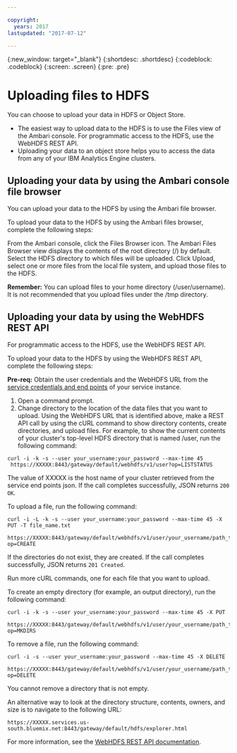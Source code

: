```yaml
---

copyright:
  years: 2017
lastupdated: "2017-07-12"

---
```


<!-- Attribute definitions -->
{:new_window: target="_blank"}
{:shortdesc: .shortdesc}
{:codeblock: .codeblock}
{:screen: .screen}
{:pre: .pre}

# Uploading files to HDFS

You can choose to upload your data in HDFS or Object Store.

* The easiest way to upload data to the HDFS is to use the Files view of the Ambari console. For programmatic access to the HDFS, use the WebHDFS REST API. 
* Uploading your data to an object store helps you to access the data from any of your IBM Analytics Engine clusters.

## Uploading your data by using the Ambari console file browser

You can upload your data to the HDFS by using the Ambari file browser.

To upload your data to the HDFS by using the Ambari files browser, complete the following steps:

From the Ambari console, click the Files Browser icon. The Ambari Files Browser view displays the contents of the root directory (/) by default.
Select the HDFS directory to which files will be uploaded. Click Upload, select one or more files from the local file system, and upload those files to the HDFS.

**Remember:** You can upload files to your home directory (/user/username). It is not recommended that you upload files under the /tmp directory.


## Uploading your data by using the WebHDFS REST API

For programmatic access to the HDFS, use the WebHDFS REST API.

To upload your data to the HDFS by using the WebHDFS REST API, complete the following steps:

**Pre-req:** Obtain the user credentials and the WebHDFS URL from the [service credentials and end points](./Retrieve-service-credentials-and-service-end-points.html) of your service instance. 

1. Open a command prompt.
2. Change directory to the location of the data files that you want to upload.
Using the WebHDFS URL that is identified above, make a REST API call by using the cURL command to show directory contents, create directories, and upload files. For example, to show the current contents of your cluster's top-level HDFS directory that is named /user, run the following command:

```
curl -i -k -s --user your_username:your_password --max-time 45
 https://XXXXX:8443/gateway/default/webhdfs/v1/user?op=LISTSTATUS
```
The value of XXXXX is the host name of your cluster retrieved from the service end points json. If the call completes successfully, JSON returns `200 OK`.

To upload a file, run the following command:
```
curl -i -L -k -s --user your_username:your_password --max-time 45 -X PUT -T file_name.txt
 https://XXXXX:8443/gateway/default/webhdfs/v1/user/your_username/path_to_file/file_name?op=CREATE
```

If the directories do not exist, they are created. If the call completes successfully, JSON returns `201 Created`.

Run more cURL commands, one for each file that you want to upload.

To create an empty directory (for example, an output directory), run the following command:

```
curl -i -k -s --user your_username:your_password --max-time 45 -X PUT
 https://XXXXX:8443/gateway/default/webhdfs/v1/user/your_username/path_to_directory?op=MKDIRS
```

To remove a file, run the following command:

```
curl -i -s --user your_username:your_password --max-time 45 -X DELETE
 https://XXXXX:8443/gateway/default/webhdfs/v1/user/your_username/path_to_file?op=DELETE
```

You cannot remove a directory that is not empty. 

An alternative way to look at the directory structure, contents, owners, and size is to navigate to the following URL:

```
https://XXXXX.services.us-south.bluemix.net:8443/gateway/default/hdfs/explorer.html
```

For more information, see the [WebHDFS REST API documentation](http://hadoop.apache.org/docs/r2.6.0/hadoop-project-dist/hadoop-hdfs/WebHDFS.html).
